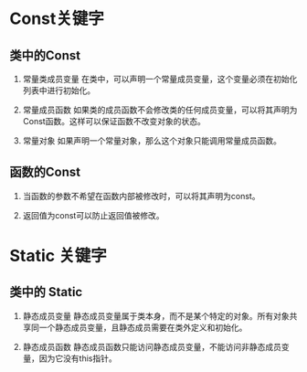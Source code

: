 # Const关键字

## 类中的Const
1. 常量类成员变量
在类中，可以声明一个常量成员变量，这个变量必须在初始化列表中进行初始化。

2. 常量成员函数
如果类的成员函数不会修改类的任何成员变量，可以将其声明为Const函数。这样可以保证函数不改变对象的状态。

3. 常量对象
如果声明一个常量对象，那么这个对象只能调用常量成员函数。

## 函数的Const
1. 当函数的参数不希望在函数内部被修改时，可以将其声明为const。

2. 返回值为const可以防止返回值被修改。

# Static 关键字
## 类中的 Static
1. 静态成员变量
静态成员变量属于类本身，而不是某个特定的对象。所有对象共享同一个静态成员变量，且静态成员需要在类外定义和初始化。

2. 静态成员函数
静态成员函数只能访问静态成员变量，不能访问非静态成员变量，因为它没有this指针。